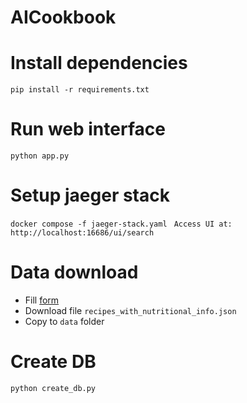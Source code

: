 # AICookbook

# Install dependencies
``` pip install -r requirements.txt ```

# Run web interface
``` python app.py ```

# Setup jaeger stack
``` docker compose -f jaeger-stack.yaml ```
``` Access UI at:  http://localhost:16686/ui/search```

# Data download
- Fill [form](https://forms.gle/EzYSu8j3D1LJzVbR8)
- Download file `recipes_with_nutritional_info.json`
- Copy to `data` folder

# Create DB
`python create_db.py`